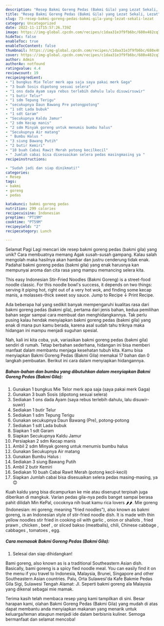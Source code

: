 ```yaml
---
description: "Resep Bakmi Goreng Pedas (Bakmi Gila) yang Lezat Sekali, Lezat"
title: "Resep Bakmi Goreng Pedas (Bakmi Gila) yang Lezat Sekali, Lezat"
slug: 73-resep-bakmi-goreng-pedas-bakmi-gila-yang-lezat-sekali-lezat
category: Uncategorized
date: 2022-11-11T15:57:26.739Z
image: https://img-global.cpcdn.com/recipes/c1daa31e3f9fb6bc/680x482cq70/bakmi-goreng-pedas-bakmi-gila-foto-resep-utama.jpg
hideToc: false
enableToc: true
enableTocContent: false
thumbnail: https://img-global.cpcdn.com/recipes/c1daa31e3f9fb6bc/680x482cq70/bakmi-goreng-pedas-bakmi-gila-foto-resep-utama.jpg
cover: https://img-global.cpcdn.com/recipes/c1daa31e3f9fb6bc/680x482cq70/bakmi-goreng-pedas-bakmi-gila-foto-resep-utama.jpg
author: Admin
authorAv: notfound
ratingvalue: 4.4
reviewcount: 19
recipeingredient:
- "1 bungkus Mie Telor merk apa saja saya pakai merk Gaga"
- "3 buah Sosis dipotong sesuai selera"
- "1 ons dada Ayam saya rebus terlebih dahulu lalu disuwirsuwir"
- "1 butir Telur"
- "1 sdm Tepung Terigu"
- "secukupnya Daun Bawang Pre potongpotong"
- "1 sdt Lada bubuk"
- "1 sdt Garam"
- "Secukupnya Kaldu Jamur"
- "2 sdm Kecap manis"
- "2 sdm Minyak goreng untuk menumis bumbu halus"
- "Secukupnya Air matang"
- " Bumbu Halus "
- "3 siung Bawang Putih"
- "2 butir Kemiri"
- "10 buah Cabai Rawit Merah potong kecilkecil"
- " Jumlah cabai bisa disesuaikan selera pedas masingmasing ya "
recipeinstructions:

- "Sudah jadi dan siap dinikmati!"
categories:
- Resep
tags:
- bakmi
- goreng
- pedas

katakunci: bakmi goreng pedas 
nutrition: 299 calories
recipecuisine: Indonesian
preptime: "PT19M"
cooktime: "PT59M"
recipeyield: "2"
recipecategory: Lunch

---
```



Selamat Pagi Lagi mencari ide resep bakmi goreng pedas (bakmi gila) yang unik? Cara membuatnya memang Agak susah-susah gampang. Kalau salah mengolah maka hasilnya akan hambar dan justru cenderung tidak enak. Padahal bakmi goreng pedas (bakmi gila) yang enak harusnya kan mempunyai aroma dan cita rasa yang mampu memancing selera kita.


This easy Indonesian Stir-Fried Noodles (Bakmi Goreng) is a street-food noodle classic. For this noodle bowl&#39;s success, it depends on two things: serving it piping hot, right out of a very hot wok, and finding some kecap manis, a molasses-thick sweet soy sauce. Jump to Recipe ↓ Print Recipe.

Ada beberapa hal yang sedikit banyak mempengaruhi kualitas rasa dari bakmi goreng pedas (bakmi gila), pertama dari jenis bahan, kedua pemilihan bahan segar sampai cara membuat dan menghidangkannya. Tak perlu pusing kalau hendak menyiapkan bakmi goreng pedas (bakmi gila) yang enak di mana pun kamu berada, karena asal sudah tahu triknya maka hidangan ini mampu menjadi suguhan spesial.


Nah, kali ini kita coba, yuk, variasikan bakmi goreng pedas (bakmi gila) sendiri di rumah. Tetap berbahan sederhana, hidangan ini bisa memberi manfaat dalam membantu menjaga kesehatan tubuh kita. Kamu bisa menyiapkan Bakmi Goreng Pedas (Bakmi Gila) memakai 17 bahan dan 0 langkah pembuatan. Berikut ini cara dalam menyiapkan hidangannya.

<!--inarticleads1-->

##### Bahan-bahan dan bumbu yang dibutuhkan dalam menyiapkan Bakmi Goreng Pedas (Bakmi Gila):

1. Gunakan 1 bungkus Mie Telor merk apa saja (saya pakai merk Gaga)
1. Gunakan 3 buah Sosis (dipotong sesuai selera)
1. Sediakan 1 ons dada Ayam (saya rebus terlebih dahulu, lalu disuwir-suwir)
1. Sediakan 1 butir Telur
1. Sediakan 1 sdm Tepung Terigu
1. Gunakan secukupnya Daun Bawang (Pre), potong-potong
1. Sediakan 1 sdt Lada bubuk
1. Siapkan 1 sdt Garam
1. Siapkan Secukupnya Kaldu Jamur
1. Persiapkan 2 sdm Kecap manis
1. Ambil 2 sdm Minyak goreng untuk menumis bumbu halus
1. Gunakan Secukupnya Air matang
1. Gunakan  Bumbu Halus :
1. Sediakan 3 siung Bawang Putih
1. Ambil 2 butir Kemiri
1. Sediakan 10 buah Cabai Rawit Merah (potong kecil-kecil)
1. Siapkan  Jumlah cabai bisa disesuaikan selera pedas masing-masing, ya 😊


Kuah kaldu yang bisa dicampurkan ke mie atau diseruput terpisah juga diberikan di mangkuk. Varian pedas gila-nya pedis banget sampai berasa pahit dilidah Min KePal, cocoknya nih buat kamu rica lovers 🌶🌶. Mie goreng (Indonesian: mi goreng; meaning &#34;fried noodles&#34;), also known as bakmi goreng, is an Indonesian style of stir-fried noodle dish. It is made with thin yellow noodles stir fried in cooking oil with garlic , onion or shallots , fried prawn , chicken , beef , or sliced bakso (meatballs), chili, Chinese cabbage , cabbages , tomatoes , egg. 

<!--inarticleads2-->

##### Cara memasak Bakmi Goreng Pedas (Bakmi Gila):


1. Selesai dan siap dihidangkan!

Bami goreng, also known as is a traditional Southeastern Asian dish. Basically, bami goreng is a spicy fied noodle meal. You can easily find it on the menu if you travel to Indonesia, Malaysia, Brunei, Singapore and other Southeastern Asian countries. Palu, Orta Sulawesi&#39;da Kafe Bakmie Pedas Gila Sigi, Sulawesi Tengah Alamat: Jl. Seperti bakmi goreng ala Malaysia yang dikenal sebagai mie mamak. 

Terima kasih telah membaca resep yang kami tampilkan di sini. Besar harapan kami, olahan Bakmi Goreng Pedas (Bakmi Gila) yang mudah di atas dapat membantu anda menyiapkan makanan yang menarik untuk keluarga/teman ataupun menjadi ide dalam berbisnis kuliner. Semoga bermanfaat dan selamat mencoba!

